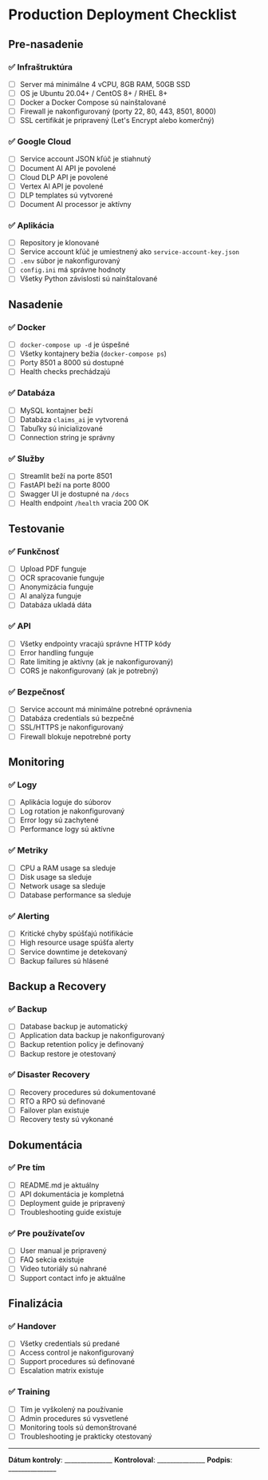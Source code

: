 # Production Deployment Checklist

## Pre-nasadenie

### ✅ Infraštruktúra
- [ ] Server má minimálne 4 vCPU, 8GB RAM, 50GB SSD
- [ ] OS je Ubuntu 20.04+ / CentOS 8+ / RHEL 8+
- [ ] Docker a Docker Compose sú nainštalované
- [ ] Firewall je nakonfigurovaný (porty 22, 80, 443, 8501, 8000)
- [ ] SSL certifikát je pripravený (Let's Encrypt alebo komerčný)

### ✅ Google Cloud
- [ ] Service account JSON kľúč je stiahnutý
- [ ] Document AI API je povolené
- [ ] Cloud DLP API je povolené
- [ ] Vertex AI API je povolené
- [ ] DLP templates sú vytvorené
- [ ] Document AI processor je aktívny

### ✅ Aplikácia
- [ ] Repository je klonované
- [ ] Service account kľúč je umiestnený ako `service-account-key.json`
- [ ] `.env` súbor je nakonfigurovaný
- [ ] `config.ini` má správne hodnoty
- [ ] Všetky Python závislosti sú nainštalované

## Nasadenie

### ✅ Docker
- [ ] `docker-compose up -d` je úspešné
- [ ] Všetky kontajnery bežia (`docker-compose ps`)
- [ ] Porty 8501 a 8000 sú dostupné
- [ ] Health checks prechádzajú

### ✅ Databáza
- [ ] MySQL kontajner beží
- [ ] Databáza `claims_ai` je vytvorená
- [ ] Tabuľky sú inicializované
- [ ] Connection string je správny

### ✅ Služby
- [ ] Streamlit beží na porte 8501
- [ ] FastAPI beží na porte 8000
- [ ] Swagger UI je dostupné na `/docs`
- [ ] Health endpoint `/health` vracia 200 OK

## Testovanie

### ✅ Funkčnosť
- [ ] Upload PDF funguje
- [ ] OCR spracovanie funguje
- [ ] Anonymizácia funguje
- [ ] AI analýza funguje
- [ ] Databáza ukladá dáta

### ✅ API
- [ ] Všetky endpointy vracajú správne HTTP kódy
- [ ] Error handling funguje
- [ ] Rate limiting je aktívny (ak je nakonfigurovaný)
- [ ] CORS je nakonfigurovaný (ak je potrebný)

### ✅ Bezpečnosť
- [ ] Service account má minimálne potrebné oprávnenia
- [ ] Databáza credentials sú bezpečné
- [ ] SSL/HTTPS je nakonfigurovaný
- [ ] Firewall blokuje nepotrebné porty

## Monitoring

### ✅ Logy
- [ ] Aplikácia loguje do súborov
- [ ] Log rotation je nakonfigurovaný
- [ ] Error logy sú zachytené
- [ ] Performance logy sú aktívne

### ✅ Metriky
- [ ] CPU a RAM usage sa sleduje
- [ ] Disk usage sa sleduje
- [ ] Network usage sa sleduje
- [ ] Database performance sa sleduje

### ✅ Alerting
- [ ] Kritické chyby spúšťajú notifikácie
- [ ] High resource usage spúšťa alerty
- [ ] Service downtime je detekovaný
- [ ] Backup failures sú hlásené

## Backup a Recovery

### ✅ Backup
- [ ] Database backup je automatický
- [ ] Application data backup je nakonfigurovaný
- [ ] Backup retention policy je definovaný
- [ ] Backup restore je otestovaný

### ✅ Disaster Recovery
- [ ] Recovery procedures sú dokumentované
- [ ] RTO a RPO sú definované
- [ ] Failover plan existuje
- [ ] Recovery testy sú vykonané

## Dokumentácia

### ✅ Pre tím
- [ ] README.md je aktuálny
- [ ] API dokumentácia je kompletná
- [ ] Deployment guide je pripravený
- [ ] Troubleshooting guide existuje

### ✅ Pre používateľov
- [ ] User manual je pripravený
- [ ] FAQ sekcia existuje
- [ ] Video tutoriály sú nahrané
- [ ] Support contact info je aktuálne

## Finalizácia

### ✅ Handover
- [ ] Všetky credentials sú predané
- [ ] Access control je nakonfigurovaný
- [ ] Support procedures sú definované
- [ ] Escalation matrix existuje

### ✅ Training
- [ ] Tím je vyškolený na používanie
- [ ] Admin procedures sú vysvetlené
- [ ] Monitoring tools sú demonštrované
- [ ] Troubleshooting je prakticky otestovaný

---

**Dátum kontroly**: _______________
**Kontroloval**: _______________
**Podpis**: _______________
